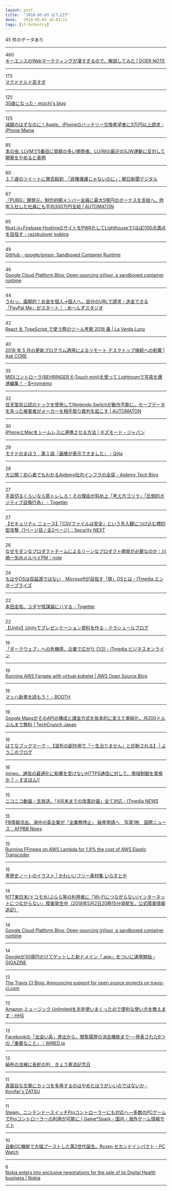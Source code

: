 ```yaml
---
layout: post
title:  "2018-05-03 はてぶIT"
date:   2018-05-03 18:03:21
tags: [it-hotentry]
---
```

45 件のデータあり

<hr><div class="row">
<div class="col-1"><span class="badge badge-pill badge-success h2">460</span></div>
<div class="col-11"><a href='https://sairu.co.jp/doernote/0034' target='_blank'>キーエンスのWebマーケティングが凄すぎるので、解説してみた | DOER NOTE</a></div>
</div>
<hr>
<div class="row">
<div class="col-1"><span class="badge badge-pill badge-success h2">173</span></div>
<div class="col-11"><a href='https://anond.hatelabo.jp/20180502164021' target='_blank'>マクドナルド高すぎ</a></div>
</div>
<hr>
<div class="row">
<div class="col-1"><span class="badge badge-pill badge-success h2">125</span></div>
<div class="col-11"><a href='http://mizchi.hatenablog.com/entry/2018/05/03/001502' target='_blank'>30歳になった - mizchi's blog</a></div>
</div>
<hr>
<div class="row">
<div class="col-1"><span class="badge badge-pill badge-success h2">125</span></div>
<div class="col-11"><a href='https://iphone-mania.jp/news-210969/' target='_blank'>減額のはずなのに！Apple、iPhoneのバッテリー交換希望者に3万円以上請求 - iPhone Mania</a></div>
</div>
<hr>
<div class="row">
<div class="col-1"><span class="badge badge-pill badge-success h2">85</span></div>
<div class="col-11"><a href='https://cpplover.blogspot.com/2018/05/llvm5llvmsjw.html' target='_blank'>本の虫: LLVMで5番目に貢献の多い開発者、LLVMの最近のSJW運動に反対して開発をやめると表明</a></div>
</div>
<hr>
<div class="row">
<div class="col-1"><span class="badge badge-pill badge-success h2">80</span></div>
<div class="col-11"><a href='https://www.asahi.com/articles/ASL4P64P5L4POIPE016.html' target='_blank'>１７歳のツイートに賛否殺到　「政権擁護じゃないのに」：朝日新聞デジタル</a></div>
</div>
<hr>
<div class="row">
<div class="col-1"><span class="badge badge-pill badge-success h2">67</span></div>
<div class="col-11"><a href='http://jp.automaton.am/articles/newsjp/20180503-67176/' target='_blank'>『PUBG』開発元、制作初期メンバー全員に最大5億円のボーナスを支給へ。昨年入社した社員にも平均300万円支給 | AUTOMATON</a></div>
</div>
<hr>
<div class="row">
<div class="col-1"><span class="badge badge-pill badge-success h2">65</span></div>
<div class="col-11"><a href='https://razokulover.hateblo.jp/entry/2018/05/02/175235' target='_blank'>Nuxt.js+Firebase HostingのサイトをPWA化してLighthouseで(ほぼ)100点満点を目指す - razokulover publog</a></div>
</div>
<hr>
<div class="row">
<div class="col-1"><span class="badge badge-pill badge-success h2">49</span></div>
<div class="col-11"><a href='https://github.com/google/gvisor' target='_blank'>GitHub - google/gvisor: Sandboxed Container Runtime</a></div>
</div>
<hr>
<div class="row">
<div class="col-1"><span class="badge badge-pill badge-success h2">46</span></div>
<div class="col-11"><a href='https://cloudplatform.googleblog.com/2018/05/Open-sourcing-gVisor-a-sandboxed-container-runtime.html' target='_blank'>Google Cloud Platform Blog: Open-sourcing gVisor, a sandboxed container runtime</a></div>
</div>
<hr>
<div class="row">
<div class="col-1"><span class="badge badge-pill badge-success h2">44</span></div>
<div class="col-11"><a href='http://www.asuka-xp.com/paypal-me-start.html' target='_blank'>うわっ、画期的！お金を個人→個人へ、自分のURLで請求・送金できる「PayPal Me」がスタート！ : め〜んずスタジオ</a></div>
</div>
<hr>
<div class="row">
<div class="col-1"><span class="badge badge-pill badge-success h2">42</span></div>
<div class="col-11"><a href='https://blog.masuqat.net/2018/03/31/react-typescript-toolchain-2018-spring/' target='_blank'>React を TypeScript で使う際のツール考察 2018 春 | La Verda Luno</a></div>
</div>
<hr>
<div class="row">
<div class="col-1"><span class="badge badge-pill badge-success h2">40</span></div>
<div class="col-11"><a href='https://blogs.technet.microsoft.com/askcorejp/2018/05/02/2018-05-rollup-credssp-rdp/' target='_blank'>2018 年 5 月の更新プログラム適用によるリモート デスクトップ接続への影響 | Ask CORE</a></div>
</div>
<hr>
<div class="row">
<div class="col-1"><span class="badge badge-pill badge-success h2">35</span></div>
<div class="col-11"><a href='https://sonymemo.hateblo.jp/entry/2018/05/02/120000' target='_blank'>MIDIコントローラ(BEHRINGER X-Touch mini)を使って Lightroomで写真を爆速編集！ - $*nymemo</a></div>
</div>
<hr>
<div class="row">
<div class="col-1"><span class="badge badge-pill badge-success h2">32</span></div>
<div class="col-11"><a href='http://jp.automaton.am/articles/newsjp/20180502-67136/' target='_blank'>任天堂非公認のドックを使用してNintendo Switchが動作不能に。セーブデータを失った被害者がメーカーを相手取り裁判を起こす | AUTOMATON</a></div>
</div>
<hr>
<div class="row">
<div class="col-1"><span class="badge badge-pill badge-success h2">30</span></div>
<div class="col-11"><a href='https://www.gizmodo.jp/2018/05/re-iphone-mac.html' target='_blank'>iPhoneとMacをシームレスに連携させる方法 | ギズモード・ジャパン</a></div>
</div>
<hr>
<div class="row">
<div class="col-1"><span class="badge badge-pill badge-success h2">29</span></div>
<div class="col-11"><a href='https://qiita.com/hiruberuto/items/5321d8cebce7b87851f6' target='_blank'>モナドのまほう　第１話『画像が表示できました』 - Qiita</a></div>
</div>
<hr>
<div class="row">
<div class="col-1"><span class="badge badge-pill badge-success h2">28</span></div>
<div class="col-11"><a href='http://blog.aidemy.net/entry/2018/05/02/230322' target='_blank'>大公開！初心者でもわかるAidemy社内インフラの全容 - Aidemy Tech Blog</a></div>
</div>
<hr>
<div class="row">
<div class="col-1"><span class="badge badge-pill badge-success h2">27</span></div>
<div class="col-11"><a href='https://togetter.com/li/1223454' target='_blank'>手首切るくらいなら筋トレしろ！その理由が斜め上「考え方ゴリラ」「圧倒的ポジティブ自傷行為」 - Togetter</a></div>
</div>
<hr>
<div class="row">
<div class="col-1"><span class="badge badge-pill badge-success h2">27</span></div>
<div class="col-11"><a href='http://www.security-next.com/092914' target='_blank'>【セキュリティ ニュース】「CSVファイルは安全」という先入観につけ込む標的型攻撃（1ページ目 / 全2ページ）：Security NEXT</a></div>
</div>
<hr>
<div class="row">
<div class="col-1"><span class="badge badge-pill badge-success h2">26</span></div>
<div class="col-11"><a href='https://note.mu/tsumujikaze/n/n8b5f9cfec2c9' target='_blank'>なぜモダンなプロダクトチームによるリーンなプロダクト開発が必要なのか｜川嶋一矢@メルペイPM｜note</a></div>
</div>
<hr>
<div class="row">
<div class="col-1"><span class="badge badge-pill badge-success h2">24</span></div>
<div class="col-11"><a href='http://www.itmedia.co.jp/enterprise/articles/1805/02/news051.html' target='_blank'>もはやOSは収益源ではない　Microsoftが目指す「脱」OSとは - ITmedia エンタープライズ</a></div>
</div>
<hr>
<div class="row">
<div class="col-1"><span class="badge badge-pill badge-success h2">22</span></div>
<div class="col-11"><a href='https://togetter.com/li/1203996' target='_blank'>本田圭佑、ユダヤ陰謀論にハマる - Togetter</a></div>
</div>
<hr>
<div class="row">
<div class="col-1"><span class="badge badge-pill badge-success h2">22</span></div>
<div class="col-11"><a href='http://tsubakit1.hateblo.jp/entry/2018/05/02/235900' target='_blank'>【Unity】Unityでプレゼンテーション資料を作る - テラシュールブログ</a></div>
</div>
<hr>
<div class="row">
<div class="col-1"><span class="badge badge-pill badge-success h2">19</span></div>
<div class="col-11"><a href='http://www.itmedia.co.jp/business/articles/1805/02/news083.html' target='_blank'>「ダークウェブ」への危機感、企業で広がり (1/2) - ITmedia ビジネスオンライン</a></div>
</div>
<hr>
<div class="row">
<div class="col-1"><span class="badge badge-pill badge-success h2">19</span></div>
<div class="col-11"><a href='https://aws.amazon.com/blogs/opensource/aws-fargate-virtual-kubelet/' target='_blank'>Running AWS Fargate with virtual-kubelet | AWS Open Source Blog</a></div>
</div>
<hr>
<div class="row">
<div class="col-1"><span class="badge badge-pill badge-success h2">19</span></div>
<div class="col-11"><a href='https://booth.pm/topics/mach_digital_paperback' target='_blank'>マッハ新書を読もう！ - BOOTH</a></div>
</div>
<hr>
<div class="row">
<div class="col-1"><span class="badge badge-pill badge-success h2">19</span></div>
<div class="col-11"><a href='https://jp.techcrunch.com/2018/05/03/2018-05-02-google-revamps-its-google-maps-developer-platform/' target='_blank'>Google MapsがそのAPIの構成と課金方式を抜本的に変えて単純化、月200ドルぶんまで無料 | TechCrunch Japan</a></div>
</div>
<hr>
<div class="row">
<div class="col-1"><span class="badge badge-pill badge-success h2">16</span></div>
<div class="col-11"><a href='http://b.hatena.ne.jp/entry/s/ameblo.jp/0163533544/entry-12372008709.html' target='_blank'>はてなブックマーク - 【湿布の副作用で「一生治りません」と診断される】 | ようこのブログ</a></div>
</div>
<hr>
<div class="row">
<div class="col-1"><span class="badge badge-pill badge-success h2">16</span></div>
<div class="col-11"><a href='https://smhn.info/201805-mineo-limit-speed-https-communication' target='_blank'>mineo、通信の最適化に影響を受けないHTTPS通信に対して、帯域制御を実施か？ – すまほん!!</a></div>
</div>
<hr>
<div class="row">
<div class="col-1"><span class="badge badge-pill badge-success h2">15</span></div>
<div class="col-11"><a href='http://www.itmedia.co.jp/news/articles/1805/02/news086.html' target='_blank'>ニコニコ動画・生放送、「4月末までの改善計画」全て対応 - ITmedia NEWS</a></div>
</div>
<hr>
<div class="row">
<div class="col-1"><span class="badge badge-pill badge-success h2">15</span></div>
<div class="col-11"><a href='http://www.afpbb.com/articles/-/3173341' target='_blank'>FB情報流出、渦中の英企業が「全業務停止」 破産申請へ　写真1枚　国際ニュース：AFPBB News</a></div>
</div>
<hr>
<div class="row">
<div class="col-1"><span class="badge badge-pill badge-success h2">15</span></div>
<div class="col-11"><a href='https://intoli.com/blog/transcoding-on-aws-lambda/' target='_blank'>Running FFmpeg on AWS Lambda for 1.9% the cost of AWS Elastic Transcoder</a></div>
</div>
<hr>
<div class="row">
<div class="col-1"><span class="badge badge-pill badge-success h2">15</span></div>
<div class="col-11"><a href='https://www.irasutoya.com/2018/05/blog-post_52.html' target='_blank'>黒歴史ノートのイラスト | かわいいフリー素材集 いらすとや</a></div>
</div>
<hr>
<div class="row">
<div class="col-1"><span class="badge badge-pill badge-success h2">14</span></div>
<div class="col-11"><a href='http://did2memo.net/2018/05/02/ntt-east-failure-2018-05-02/' target='_blank'>NTT東日本/ドコモ光/ぷらら等の利用者に「Wi-Fiにつながらない/インターネットにつながらない」障害発生中（2018年5月2日20時15分頃発生、公式障害情報追記）</a></div>
</div>
<hr>
<div class="row">
<div class="col-1"><span class="badge badge-pill badge-success h2">14</span></div>
<div class="col-11"><a href='https://cloudplatform.googleblog.com/2018/05/Open-sourcing-gVisor-a-sandboxed-container-runtime.html?m=1' target='_blank'>Google Cloud Platform Blog: Open-sourcing gVisor, a sandboxed container runtime</a></div>
</div>
<hr>
<div class="row">
<div class="col-1"><span class="badge badge-pill badge-success h2">14</span></div>
<div class="col-11"><a href='https://gigazine.net/news/20180502-google-domain-app/' target='_blank'>Googleが30億円かけてゲットした新ドメイン「.app」をついに運用開始 - GIGAZINE</a></div>
</div>
<hr>
<div class="row">
<div class="col-1"><span class="badge badge-pill badge-success h2">13</span></div>
<div class="col-11"><a href='https://blog.travis-ci.com/2018-05-02-open-source-projects-on-travis-ci-com-with-github-apps' target='_blank'>The Travis CI Blog: Announcing support for open source projects on travis-ci.com</a></div>
</div>
<hr>
<div class="row">
<div class="col-1"><span class="badge badge-pill badge-success h2">13</span></div>
<div class="col-11"><a href='http://lonestar.hatenablog.com/entry/amazon-music-unlimited' target='_blank'>Amazon ミュージック Unlimitedを半年使いまくったので便利な使い方を教えます - HHS</a></div>
</div>
<hr>
<div class="row">
<div class="col-1"><span class="badge badge-pill badge-success h2">13</span></div>
<div class="col-11"><a href='https://wired.jp/2018/05/02/facebook-announced-at-f8-2018/' target='_blank'>Facebookの「出会い系」進出から、閲覧履歴の消去機能まで──発表された6つの「重要なこと」｜WIRED.jp</a></div>
</div>
<hr>
<div class="row">
<div class="col-1"><span class="badge badge-pill badge-success h2">13</span></div>
<div class="col-11"><a href='http://kyoko-np.net/2018050301.html' target='_blank'>絹布の法被に長蛇の列　きょう憲法記念日</a></div>
</div>
<hr>
<div class="row">
<div class="col-1"><span class="badge badge-pill badge-success h2">11</span></div>
<div class="col-11"><a href='http://konifar-zatsu.hatenadiary.jp/entry/2018/05/03/095711' target='_blank'>真面目な文章にカッコを多用するのはやめたほうがいいのではないか - Konifar's ZATSU</a></div>
</div>
<hr>
<div class="row">
<div class="col-1"><span class="badge badge-pill badge-success h2">11</span></div>
<div class="col-11"><a href='https://www.gamespark.jp/article/2018/05/03/80507.html' target='_blank'>Steam、ニンテンドースイッチProコントローラーにも対応へ―多数のPCゲームでProコントローラーの利用が可能に | Game*Spark - 国内・海外ゲーム情報サイト</a></div>
</div>
<hr>
<div class="row">
<div class="col-1"><span class="badge badge-pill badge-success h2">10</span></div>
<div class="col-11"><a href='https://pc.watch.impress.co.jp/docs/news/1119988.html' target='_blank'>自動OC機能で大幅ブーストした第2世代誕生。Ryzen セカンドインパクト - PC Watch</a></div>
</div>
<hr>
<div class="row">
<div class="col-1"><span class="badge badge-pill badge-success h2">6</span></div>
<div class="col-11"><a href='https://www.nokia.com/en_int/news/releases/2018/05/02/nokia-enters-into-exclusive-negotiations-for-the-sale-of-its-digital-health-business' target='_blank'>Nokia enters into exclusive negotiations for the sale of its Digital Health business | Nokia</a></div>
</div>
<hr>
